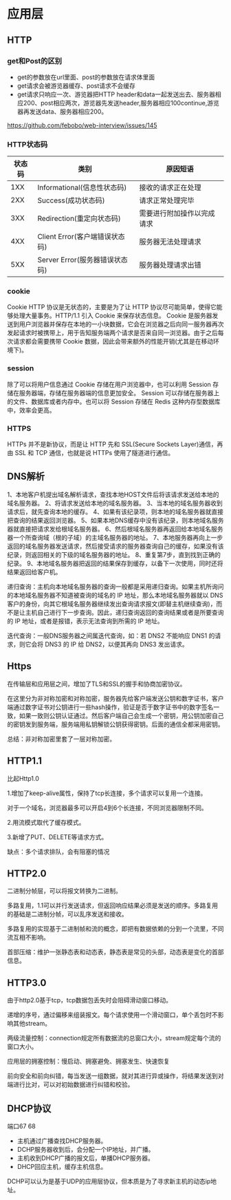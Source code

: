 # 应用层

## HTTP

### get和Post的区别

* get的参数放在url里面、post的参数放在请求体里面
* get请求会被游览器缓存、post请求不会缓存
* get请求只响应一次、游览器把HTTP header和data一起发送出去、服务器相应200、post相应两次，游览器先发送header,服务器相应100continue,游览器再发送data、服务器相应200。

<https://github.com/febobo/web-interview/issues/145>

### HTTP状态码

|状态码| 类别 |原因短语|
|---|---|---|
|1XX |Informational(信息性状态码) |接收的请求正在处理 |
|2XX |Success(成功状态码) |请求正常处理完毕 |
|3XX |Redirection(重定向状态码) |需要进行附加操作以完成请求 |
|4XX |Client Error(客户端错误状态码) |服务器无法处理请求 |
|5XX |Server Error(服务器错误状态码) |服务器处理请求出错|

### cookie

Cookie HTTP 协议是无状态的，主要是为了让 HTTP 协议尽可能简单，使得它能够处理大量事务。HTTP/1.1 引入 Cookie 来保存状态信息。 Cookie 是服务器发送到用户浏览器并保存在本地的一小块数据，它会在浏览器之后向同一服务器再次发起请求时被携带上，用于告知服务端两个请求是否来自同一浏览器。由于之后每次请求都会需要携带 Cookie 数据，因此会带来额外的性能开销(尤其是在移动环境下)。

### session

除了可以将用户信息通过 Cookie 存储在用户浏览器中，也可以利用 Session 存储在服务器端，存储在服务器端的信息更加安全。 Session 可以存储在服务器上的文件、数据库或者内存中。也可以将 Session 存储在 Redis 这种内存型数据库中，效率会更高。

### HTTPS

HTTPs 并不是新协议，而是让 HTTP 先和 SSL(Secure Sockets Layer)通信，再由 SSL 和 TCP 通信，也就是说 HTTPs 使用了隧道进行通信。

## DNS解析

1、本地客户机提出域名解析请求，查找本地HOST文件后将该请求发送给本地的域名服务器。
2、将请求发送给本地的域名服务器。
3、当本地的域名服务器收到请求后，就先查询本地的缓存。
4、如果有该纪录项，则本地的域名服务器就直接把查询的结果返回浏览器。
5、如果本地DNS缓存中没有该纪录，则本地域名服务器就直接把请求发给根域名服务器。
6、然后根域名服务器再返回给本地域名服务器一个所查询域（根的子域）的主域名服务器的地址。
7、本地服务器再向上一步返回的域名服务器发送请求，然后接受请求的服务器查询自己的缓存，如果没有该纪录，则返回相关的下级的域名服务器的地址。
8、重复第7步，直到找到正确的纪录。
9、本地域名服务器把返回的结果保存到缓存，以备下一次使用，同时还将结果返回给客户机。

递归查询：主机向本地域名服务器的查询一般都是采用递归查询。如果主机所询问的本地域名服务器不知道被查询的域名的 IP 地址，那么本地域名服务器就以 DNS 客户的身份，向其它根域名服务器继续发出查询请求报文(即替主机继续查询)，而不是让主机自己进行下一步查询。因此，递归查询返回的查询结果或者是所要查询的 IP 地址，或者是报错，表示无法查询到所需的 IP 地址。

迭代查询：一般DNS服务器之间属迭代查询，如：若 DNS2 不能响应 DNS1 的请求，则它会将 DNS3 的 IP 给 DNS2，以便其再向 DNS3 发出请求。

## Https

在传输层和应用层之间，增加了TLS和SSL的握手和协商加密协议。

在这里分为非对称加密和对称加密，服务器先给客户端发送公钥和数字证书，客户端通过数字证书对公钥进行一些hash操作，验证是否于数字证书中的数字签名一致，如果一致则公钥认证通过。然后客户端自己会生成一个密钥，用公钥加密自己的密钥发到服务端，服务端用私钥解锁公钥获得密钥。后面的通信全都采用密钥。

总结：非对称加密里套了一层对称加密。

## HTTP1.1

比起Http1.0

1.增加了keep-alive属性，保持了tcp长连接，多个请求可以复用一个连接。

对于一个域名，浏览器最多可以开启4到6个长连接，不同浏览器限制不同。

2.用流模式取代了缓存模式。

3.新增了PUT、DELETE等请求方式。

缺点：多个请求排队，会有阻塞的情况

## HTTP2.0

二进制分帧层，可以将报文转换为二进制。

多路复用，1.1可以并行发送请求，但返回响应结果必须是发送的顺序。多路复用的基础是二进制分帧，可以乱序发送和接收。

多路复用的实现基于二进制帧和流的概念，即把有数据依赖的分到一个流里，不同流互相不影响。

首部压缩：维护一张静态表和动态表，静态表是常见的头部，动态表是变化的首部信息。

## HTTP3.0

由于http2.0基于tcp，tcp数据包丢失时会阻碍滑动窗口移动。

递增的序号，通过偏移来组装报文。每个请求使用一个滑动窗口，单个丢包时不影响其他stream。

两级流量控制：connection规定所有数据流的总窗口大小，stream规定每个流的窗口大小。

应用层的拥塞控制：慢启动、拥塞避免、拥塞发生、快速恢复

前向安全和前向纠错，每当发送一组数据，就对其进行异或操作，将结果发送到对端进行比对，可以对初始数据进行纠错和校验。

## DHCP协议

端口67 68

* 主机通过广播查找DHCP服务器。
* DCHP服务器收到后，会分配一个IP地址，并广播。
* 主机收到DHCP广播的报文后，单播DHCP服务器。
* DHCP回应主机，缓存主机信息。

DCHP可以认为是基于UDP的应用层协议，但本质是为了寻求新主机的动态ip地址。